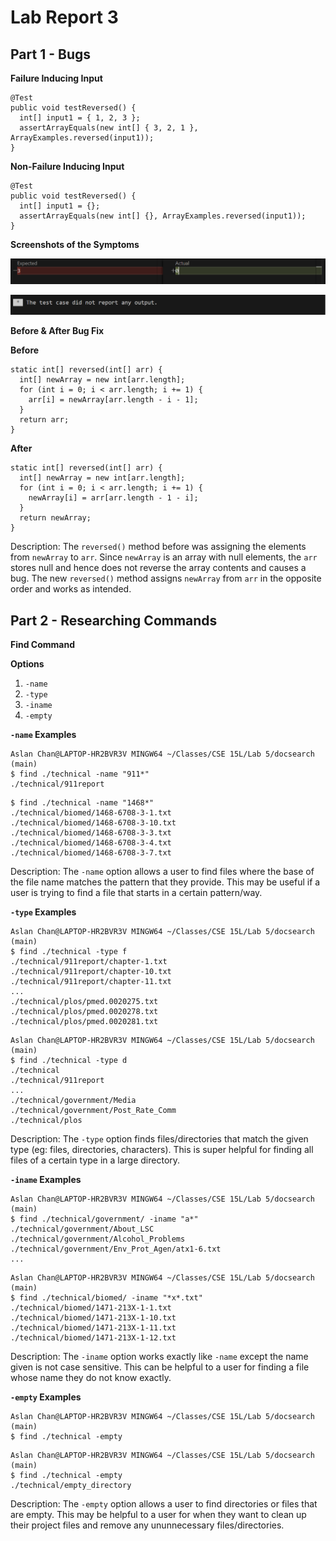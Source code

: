 # Lab Report 3

## Part 1 - Bugs

**Failure Inducing Input**

```
@Test
public void testReversed() {
  int[] input1 = { 1, 2, 3 };
  assertArrayEquals(new int[] { 3, 2, 1 }, ArrayExamples.reversed(input1));
}
```

**Non-Failure Inducing Input**

```
@Test
public void testReversed() {
  int[] input1 = {};
  assertArrayEquals(new int[] {}, ArrayExamples.reversed(input1));
}
```

**Screenshots of the Symptoms**

![Image](lab-report-3-ss1.png)

![Image](lab-report-3-ss2.png)

**Before & After Bug Fix**

**Before**

```
static int[] reversed(int[] arr) {
  int[] newArray = new int[arr.length];
  for (int i = 0; i < arr.length; i += 1) {
    arr[i] = newArray[arr.length - i - 1];
  }
  return arr;
}
```

**After**

```
static int[] reversed(int[] arr) {
  int[] newArray = new int[arr.length];
  for (int i = 0; i < arr.length; i += 1) {
    newArray[i] = arr[arr.length - 1 - i];
  }
  return newArray;
}
```

Description: The `reversed()` method before was assigning the elements from `newArray` to `arr`. Since `newArray` is an array with null elements, the `arr` stores null and hence does not reverse the array contents and causes a bug. The new `reversed()` method assigns `newArray` from `arr` in the opposite order and works as intended.

## Part 2 - Researching Commands

**Find Command**

**Options**

1. `-name`
2. `-type`
3. `-iname`
4. `-empty`

**`-name` Examples**

```
Aslan Chan@LAPTOP-HR2BVR3V MINGW64 ~/Classes/CSE 15L/Lab 5/docsearch (main)
$ find ./technical -name "911*"
./technical/911report
```

```
$ find ./technical -name "1468*"
./technical/biomed/1468-6708-3-1.txt
./technical/biomed/1468-6708-3-10.txt
./technical/biomed/1468-6708-3-3.txt
./technical/biomed/1468-6708-3-4.txt
./technical/biomed/1468-6708-3-7.txt
```

Description: The `-name` option allows a user to find files where the base of the file name matches the pattern that they provide. This may be useful if a user is trying to find a file that starts in a certain pattern/way.

**`-type` Examples**

```
Aslan Chan@LAPTOP-HR2BVR3V MINGW64 ~/Classes/CSE 15L/Lab 5/docsearch (main)
$ find ./technical -type f
./technical/911report/chapter-1.txt
./technical/911report/chapter-10.txt
./technical/911report/chapter-11.txt
...
./technical/plos/pmed.0020275.txt
./technical/plos/pmed.0020278.txt
./technical/plos/pmed.0020281.txt
```

```
Aslan Chan@LAPTOP-HR2BVR3V MINGW64 ~/Classes/CSE 15L/Lab 5/docsearch (main)
$ find ./technical -type d
./technical
./technical/911report
...
./technical/government/Media
./technical/government/Post_Rate_Comm
./technical/plos
```

Description: The `-type` option finds files/directories that match the given type (eg: files, directories, characters). This is super helpful for finding all files of a certain type in a large directory.

**`-iname` Examples**

```
Aslan Chan@LAPTOP-HR2BVR3V MINGW64 ~/Classes/CSE 15L/Lab 5/docsearch (main)
$ find ./technical/government/ -iname "a*"
./technical/government/About_LSC
./technical/government/Alcohol_Problems
./technical/government/Env_Prot_Agen/atx1-6.txt
...
```

```
Aslan Chan@LAPTOP-HR2BVR3V MINGW64 ~/Classes/CSE 15L/Lab 5/docsearch (main)
$ find ./technical/biomed/ -iname "*x*.txt"
./technical/biomed/1471-213X-1-1.txt
./technical/biomed/1471-213X-1-10.txt
./technical/biomed/1471-213X-1-11.txt
./technical/biomed/1471-213X-1-12.txt
```

Description: The `-iname` option works exactly like `-name` except the name given is not case sensitive. This can be helpful to a user for finding a file whose name they do not know exactly.

**`-empty` Examples**

```
Aslan Chan@LAPTOP-HR2BVR3V MINGW64 ~/Classes/CSE 15L/Lab 5/docsearch (main)
$ find ./technical -empty
```

```
Aslan Chan@LAPTOP-HR2BVR3V MINGW64 ~/Classes/CSE 15L/Lab 5/docsearch (main)
$ find ./technical -empty
./technical/empty_directory
```

Description: The `-empty` option allows a user to find directories or files that are empty. This may be helpful to a user for when they want to clean up their project files and remove any ununnecessary files/directories.

